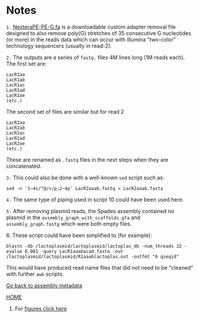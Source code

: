 ---
---
# Notes

<a name="01"></a>
`1.` [NexteraPE-PE-G.fa](/files/NexteraPE-PE-G.fa) is a downloadable custom adapter removal file designed to also remove poly(G) stretches of 35 consecutive G nucleotides (or more) in the reads data which can occur with Illumina "two-color" technology sequencers (usually in read-2). 

<a name="02"></a>
`2.` The outputs are a series of `fastq.` files 4M lines long (1M reads each). The first set are:
```
LacR1aa
LacR1ab
LacR1ac
LacR1ad
LacR1ae
(etc.)
```
The second set of files are similar but for read 2
```
LacR2aa
LacR2ab
LacR2ac
LacR2ad
LacR2ae
(etc.)
```
These are renamed as `.fastq` files in the next steps when they are concatenated.

<a name="03"></a>
`3.` This could also be done with a  well-known `sed` script such as:
```
sed -n '1~4s/^@/>/p;2~4p' LacR2aaab.fastq > LacR2aaab.fasta
```

<a name="04"></a>
`4.` The same type of piping used in script 10 could have been used here.

<a name="05"></a>
`5.` After removing plasmid reads, the Spades assembly contained no plasmid in the 
`assembly_graph_with_scaffolds.gfa` and `assembly_graph.fastg` which were both empty files.

<a name="06"></a>
6. These script could have been simplified to (for example):
```
blastn -db /lactoplasmid/lactoplasmid/lactoplas_db -num_threads 32 -evalue 0.001 -query LacR1aaabacad.fasta -out /lactoplasmid/lactoplasmid/R1aaablactoplas.out -outfmt "6 qseqid"
```
This would have produced read name files that did not need to be "cleaned" with further `awk` scripts. 

[Go back to assembly metadata](/metadata.md#met01)







[HOME](/README.md)








1. For [figures click here](/fig/)